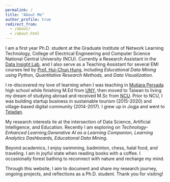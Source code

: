 ```yaml
---
permalink: /
title: "About Me"
author_profile: true
redirect_from: 
  - /about/
  - /about.html
---
```


I am a first year Ph.D. student at the Graduate Institute of Network Learning Technology, College of Electrical Engineering and Computer Science National Central University (NCU). Currently a Research Assistant in the [Data Insight Lab](https://di.cl.ncu.edu.tw/), and I also serve as a Teaching Assistant for several EMI courses led by [Prof. Hui-Chun Hung](https://scholars.ncu.edu.tw/en/persons/hui-chun-hung), including _Educational Data Mining using Python, Quantitative Research Methods,_ and _Data Visualization_.

I re-discovered my love of learning when I was teaching in [Mutiara Persada](https://www.mutiarapersada.sch.id/) high school while finishing M.Ed from [UNY](https://dptei.ft.uny.ac.id/), then moved to Taiwan to living my dream of studying abroad and received M.Sc from [NCU](https://www.ncu.edu.tw/). Prior to NCU, I was building startup business in sustainable tourism (2015-2020) and village-based digital community (2014-2017). I grew up in Jogja and went to [Teladan](https://www.sman1yogya.sch.id/). 

My research interests lie at the intersection of Data Science, Artificial Intelligence, and Education. Recently I am exploring on _Technology-Enhanced Learning,Generative AI as a Learning Companion, Learning Analytics Dashboards, Educational Data Mining_.

Beyond academics, I enjoy swimming, badminton, chess, halal food, and traveling. I am in joyful state when reading books with a coffee. I occasionally forest bathing to reconnect with nature and recharge my mind.

Through this website, I aim to document and share my research journey, ongoing projects, and reflections as a Ph.D. student. Thank you for visiting!
